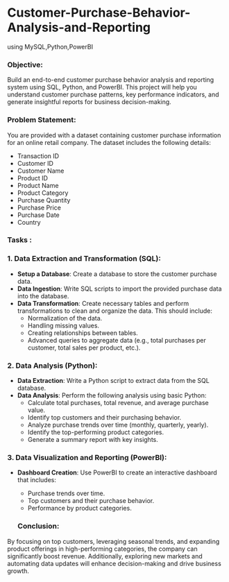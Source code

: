 # Customer-Purchase-Behavior-Analysis-and-Reporting
using MySQL,Python,PowerBI

### Objective:

Build an end-to-end customer purchase behavior analysis and reporting system using SQL, Python, and PowerBI. This project will help you understand customer purchase patterns, key performance indicators, and generate insightful reports for business decision-making.

### Problem Statement:

You are provided with a dataset containing customer purchase information for an online retail company. The dataset includes the following details:

- Transaction ID
- Customer ID
- Customer Name
- Product ID
- Product Name
- Product Category
- Purchase Quantity
- Purchase Price
- Purchase Date
- Country

### Tasks :

### 1. Data Extraction and Transformation (SQL):

- **Setup a Database**: Create a database to store the customer purchase data.
- **Data Ingestion**: Write SQL scripts to import the provided purchase data into the database.
- **Data Transformation**: Create necessary tables and perform transformations to clean and organize the data. This should include:
    - Normalization of the data.
    - Handling missing values.
    - Creating relationships between tables.
    - Advanced queries to aggregate data (e.g., total purchases per customer, total sales per product, etc.).

### 2. Data Analysis (Python):

- **Data Extraction**: Write a Python script to extract data from the SQL database.
- **Data Analysis**: Perform the following analysis using basic Python:
    - Calculate total purchases, total revenue, and average purchase value.
    - Identify top customers and their purchasing behavior.
    - Analyze purchase trends over time (monthly, quarterly, yearly).
    - Identify the top-performing product categories.
    - Generate a summary report with key insights.

### 3. Data Visualization and Reporting (PowerBI):

- **Dashboard Creation**: Use PowerBI to create an interactive dashboard that includes:
    - Purchase trends over time.
    - Top customers and their purchase behavior.
    - Performance by product categories.
      
      
  ### Conclusion:
  
By focusing on top customers, leveraging seasonal trends, and expanding product offerings in high-performing categories, the company can significantly boost revenue. Additionally, exploring new markets and automating data updates will enhance decision-making and drive business growth.

